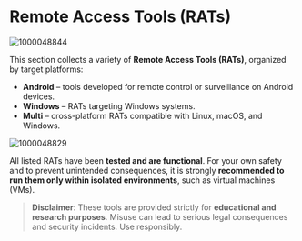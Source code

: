 # Remote Access Tools (RATs)

![1000048844](https://github.com/user-attachments/assets/39cb7f74-33ef-445a-8c77-8c42628e4177)


This section collects a variety of **Remote Access Tools (RATs)**, organized by target platforms:

- **Android** – tools developed for remote control or surveillance on Android devices.
- **Windows** – RATs targeting Windows systems.
- **Multi** – cross-platform RATs compatible with Linux, macOS, and Windows.

![1000048829](https://github.com/user-attachments/assets/bc2ccffc-4400-4401-9f08-cc02a0bbcf6d)


All listed RATs have been **tested and are functional**. For your own safety and to prevent unintended consequences, it is strongly **recommended to run them only within isolated environments**, such as virtual machines (VMs).

> **Disclaimer**: These tools are provided strictly for **educational and research purposes**. Misuse can lead to serious legal consequences and security incidents. Use responsibly.
